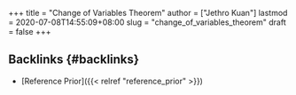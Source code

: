 +++
title = "Change of Variables Theorem"
author = ["Jethro Kuan"]
lastmod = 2020-07-08T14:55:09+08:00
slug = "change_of_variables_theorem"
draft = false
+++

## Backlinks {#backlinks}

- [Reference Prior]({{< relref "reference_prior" >}})
